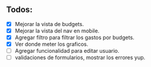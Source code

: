 ## Todos:

- [x] Mejorar la vista de budgets.
- [x] Mejorar la vista del nav en mobile.
- [x] Agregar filtro para filtrar los gastos por budgets.
- [x] Ver donde meter los graficos.
- [ ] Agregar funcionalidad para editar usuario.
- [ ] validaciones de formularios, mostrar los errores yup.
